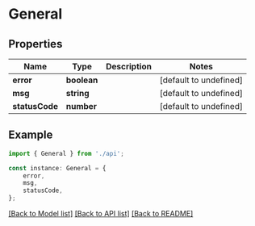 # General


## Properties

Name | Type | Description | Notes
------------ | ------------- | ------------- | -------------
**error** | **boolean** |  | [default to undefined]
**msg** | **string** |  | [default to undefined]
**statusCode** | **number** |  | [default to undefined]

## Example

```typescript
import { General } from './api';

const instance: General = {
    error,
    msg,
    statusCode,
};
```

[[Back to Model list]](../README.md#documentation-for-models) [[Back to API list]](../README.md#documentation-for-api-endpoints) [[Back to README]](../README.md)
